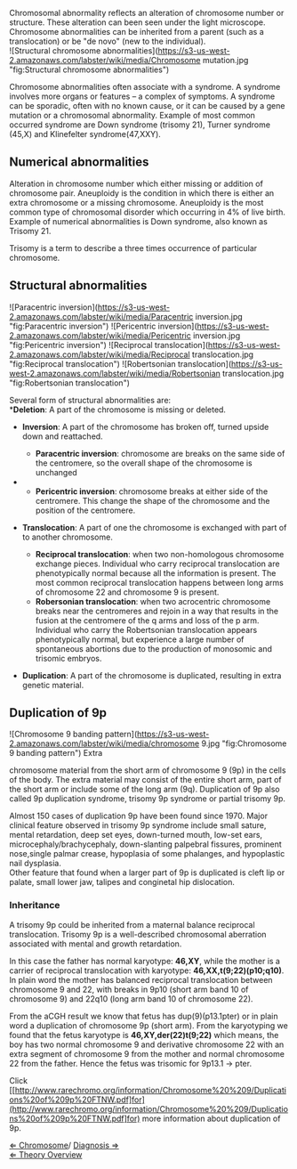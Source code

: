 Chromosomal abnormality reflects an alteration of chromosome number or
structure. These alteration can been seen under the light microscope.
Chromosome abnormalities can be inherited from a parent (such as a
translocation) or be "de novo" (new to the individual).\
![Structural chromosome abnormalities](https://s3-us-west-2.amazonaws.com/labster/wiki/media/Chromosome mutation.jpg "fig:Structural chromosome abnormalities")

Chromosome abnormalities often associate with a syndrome. A syndrome
involves more organs or features – a complex of symptoms. A syndrome can
be sporadic, often with no known cause, or it can be caused by a gene
mutation or a chromosomal abnormality. Example of most common occurred
syndrome are Down syndrome (trisomy 21), Turner syndrome (45,X) and
Klinefelter syndrome(47,XXY).

Numerical abnormalities
-----------------------

Alteration in chromosome number which either missing or addition of
chromosome pair. Aneuploidy is the condition in which there is either an
extra chromosome or a missing chromosome. Aneuploidy is the most common
type of chromosomal disorder which occurring in 4% of live birth.
Example of numerical abnormalities is Down syndrome, also known as
Trisomy 21.

Trisomy is a term to describe a three times occurrence of particular
chromosome.

Structural abnormalities
------------------------

![Paracentric inversion](https://s3-us-west-2.amazonaws.com/labster/wiki/media/Paracentric inversion.jpg "fig:Paracentric inversion")
![Pericentric inversion](https://s3-us-west-2.amazonaws.com/labster/wiki/media/Pericentric inversion.jpg "fig:Pericentric inversion")
![Reciprocal translocation](https://s3-us-west-2.amazonaws.com/labster/wiki/media/Reciprocal translocation.jpg "fig:Reciprocal translocation")
![Robertsonian translocation](https://s3-us-west-2.amazonaws.com/labster/wiki/media/Robertsonian translocation.jpg "fig:Robertsonian translocation")

Several form of structural abnormalities are:\
\***Deletion**: A part of the chromosome is missing or deleted.

-   **Inversion**: A part of the chromosome has broken off, turned
    upside down and reattached.
    -   **Paracentric inversion**: chromosome are breaks on the same
        side of the centromere, so the overall shape of the chromosome
        is unchanged

-   -   **Pericentric inversion**: chromosome breaks at either side of
        the centromere. This change the shape of the chromosome and the
        position of the centromere.
-   **Translocation**: A part of one the chromosome is exchanged with
    part of to another chromosome.
    -   **Reciprocal translocation**: when two non-homologous chromosome
        exchange pieces. Individual who carry reciprocal translocation
        are phenotypically normal because all the information is
        present. The most common reciprocal translocation happens
        between long arms of chromosome 22 and chromosome 9 is present.
    -   **Robersonian translocation**: when two acrocentric chromosome
        breaks near the centromeres and rejoin in a way that results in
        the fusion at the centromere of the q arms and loss of the p
        arm. Individual who carry the Robertsonian translocation appears
        phenotypically normal, but experience a large number of
        spontaneous abortions due to the production of monosomic and
        trisomic embryos.

-   **Duplication**: A part of the chromosome is duplicated, resulting
    in extra genetic material.

Duplication of 9p
-----------------

![Chromosome 9 banding pattern](https://s3-us-west-2.amazonaws.com/labster/wiki/media/chromosome 9.jpg "fig:Chromosome 9 banding pattern") Extra

chromosome material from the short arm of chromosome 9 (9p) in the cells
of the body. The extra material may consist of the entire short arm,
part of the short arm or include some of the long arm (9q). Duplication
of 9p also called 9p duplication syndrome, trisomy 9p syndrome or
partial trisomy 9p.

Almost 150 cases of duplication 9p have been found since 1970. Major
clinical feature observed in trisomy 9p syndrome include small sature,
mental retardation, deep set eyes, down-turned mouth, low-set ears,
microcephaly/brachycephaly, down-slanting palpebral fissures, prominent
nose,single palmar crease, hypoplasia of some phalanges, and hypoplastic
nail dysplasia.\
Other feature that found when a larger part of 9p is duplicated is cleft
lip or palate, small lower jaw, talipes and conginetal hip dislocation.

### Inheritance

A trisomy 9p could be inherited from a maternal balance reciprocal
translocation. Trisomy 9p is a well-described chromosomal aberration
associated with mental and growth retardation.

In this case the father has normal karyotype: **46,XY**, while the
mother is a carrier of reciprocal translocation with karyotype:
**46,XX,t(9;22)(p10;q10)**. In plain word the mother has balanced
reciprocal translocation between chromosome 9 and 22, with breaks in
9p10 (short arm band 10 of chromosome 9) and 22q10 (long arm band 10 of
chromosome 22).

From the aCGH result we know that fetus has dup(9)(p13.1pter) or in
plain word a duplication of chromosome 9p (short arm). From the
karyotyping we found that the fetus karyotype is
**46,XY,der(22)t(9;22)** which means, the boy has two normal chromosome
9 and derivative chromosome 22 with an extra segment of chromosome 9
from the mother and normal chromosome 22 from the father. Hence the
fetus was trisomic for 9p13.1 → pter.

Click
[[http://www.rarechromo.org/information/Chromosome%20%209/Duplications%20of%209p%20FTNW.pdf]for](http://www.rarechromo.org/information/Chromosome%20%209/Duplications%20of%209p%20FTNW.pdf]for)
more information about duplication of 9p.

[ ⇐ Chromosome](/wiki/Chromosome "wikilink")/ [ Diagnosis
⇒](/wiki/Diagnosis "wikilink")\
[ ⇐ Theory Overview](/wiki/Cytogenetics "wikilink")

